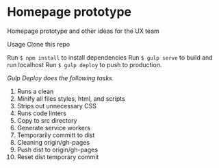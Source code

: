 # Homepage prototype

Homepage prototype and other ideas for the UX team

Usage
Clone this repo

Run ```$ npm install``` to install dependencies
Run ```$ gulp serve``` to build and run localhost
Run ```$ gulp deploy``` to push to production.

*Gulp Deploy does the following tasks*

1. Runs a clean
2. Minify all files styles, html, and scripts
3. Strips out unnecessary CSS
3. Runs code linters
4. Copy to src directory
5. Generate service workers
6. Temporarily committ to dist
7. Cleaning origin/gh-pages
8. Push dist to origin/gh-pages
9. Reset dist temporary commit
